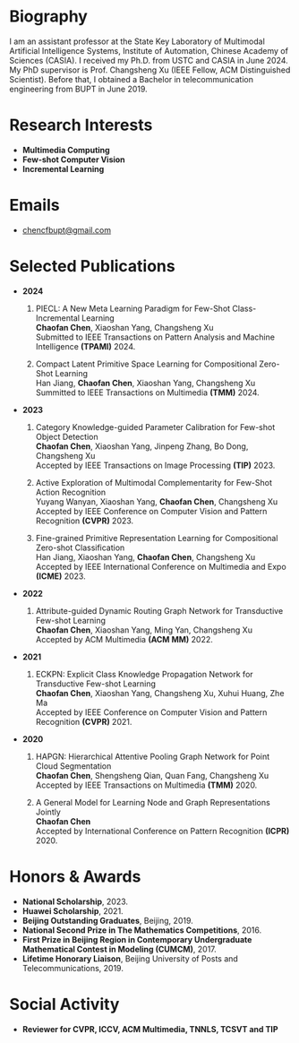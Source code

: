 # Biography
I am an assistant professor at the State Key Laboratory of Multimodal Artificial Intelligence Systems, Institute of Automation, Chinese Academy of Sciences (CASIA). I received my Ph.D. from USTC and CASIA in June 2024. My PhD supervisor is Prof. Changsheng Xu (IEEE Fellow, ACM Distinguished Scientist). Before that, I obtained a Bachelor in telecommunication engineering from BUPT in June 2019. 


<!-- * **Note: Actively seeking for either Ph.D. or industrial opportunities starting from 2022 Fall.By the way, I was a member of a special class in BUPT, which was composed of 38 top GPA students transfered from other majors. In the year of 2017, this class was officially named as the **Elite Class**.** -->

# Research Interests

* **Multimedia Computing**
* **Few-shot Computer Vision**
* **Incremental Learning**
  
<!-- # Educations

- **Sept. 2019 - Now, GPA (USTC): 3.93/4.0, Ranking: 3/192, Top: 1.6%**  
  Ph.D Candidate, Department of Electronic Engineering and Information Science, School of Information Science and Technology, University of Science and Technology of China. 
- **Sept. 2015 - Jul. 2019, GPA (BUPT): 3.80/4.0, Ranking: 27/597, Top: 4.5%**  
  Bachelor of Telecommunication Engineering, Beijing University of Posts and Telecommunications. -->

<!-- # Relevant Coursework -->
<!-- * **Undergraduate GPA (BUPT): 3.80/4.0, Ranking: 27/597, Top: 4.5%** -->
<!-- * Mathematic Analysis (94/100), Linear Algebra (97/100), Probability Theory and Mathematical Statistics (88/100), Discrete Mathematics (93/100), Engineering Mathematics (87/100), C++ Programming (84/100), Data Structure (93/100), Programming Practices (94/100), Database Technology and Applications (95/100), Signals and Systems (95/100), Digital Signal Processing (95/100), Random Signal Processing (88/100), Fundamentals of Information Theory (91/100), Principles of Communications (95/100), Pattern Recognition and Applications (97/100). -->

<!-- * **Graduate GPA (USTC): 3.93/4.0, Ranking: 3/192, Top: 1.6%** -->
<!-- * Digital Signal Processing (II) (92/100), Matrix analysis and application (89/100), Introduction to Intelligent Information Processing (95/100), Image Understanding(90/100), Statistical learning (86/100). -->

<!-- # Experiences
* **May. 2016 - Jun. 2017.**
  * Pilot Student, Data Science Center of Beijing University of Posts and Telecommunications (BUPT)
<!-- * **Oct. 2017 - Jan. 2018.**   -->
<!--   * Research Assistant: Computing Institute of Peking University -->
<!-- * **Feb. 2018 - Now**  
  * Research and Project Intern: National Laboratory of Pattern Recognition of Institute of Automation at Chinese Academy of Sciences (CASIA) --> 
  
# Emails
* chencfbupt@gmail.com
  
# Selected Publications
* **2024**
  1. PIECL: A New Meta Learning Paradigm for Few-Shot Class-Incremental Learning   
  **Chaofan Chen**, Xiaoshan Yang, Changsheng Xu  
  Submitted to IEEE Transactions on Pattern Analysis and Machine Intelligence **(TPAMI)** 2024.

  2. Compact Latent Primitive Space Learning for Compositional Zero-Shot Learning   
  Han Jiang, **Chaofan Chen**, Xiaoshan Yang, Changsheng Xu  
  Summitted to IEEE Transactions on Multimedia **(TMM)** 2024.


* **2023**
  1. Category Knowledge-guided Parameter Calibration for Few-shot Object Detection   
  **Chaofan Chen**, Xiaoshan Yang, Jinpeng Zhang, Bo Dong, Changsheng Xu  
  Accepted by IEEE Transactions on Image Processing **(TIP)** 2023.
  
  2. Active Exploration of Multimodal Complementarity for Few-Shot Action Recognition   
  Yuyang Wanyan, Xiaoshan Yang, **Chaofan Chen**, Changsheng Xu  
  Accepted by IEEE Conference on Computer Vision and Pattern Recognition **(CVPR)** 2023.
  
  3. Fine-grained Primitive Representation Learning for Compositional Zero-shot Classification   
  Han Jiang, Xiaoshan Yang, **Chaofan Chen**, Changsheng Xu  
  Accepted by IEEE International Conference on Multimedia and Expo **(ICME)** 2023.  
  
  
* **2022**  
  1. Attribute-guided Dynamic Routing Graph Network for Transductive Few-shot Learning  
  **Chaofan Chen**, Xiaoshan Yang, Ming Yan, Changsheng Xu  
  Accepted by ACM Multimedia **(ACM MM)** 2022.
  

* **2021**  

  1. ECKPN: Explicit Class Knowledge Propagation Network for Transductive Few-shot Learning  
  **Chaofan Chen**, Xiaoshan Yang, Changsheng Xu, Xuhui Huang, Zhe Ma   
  Accepted by IEEE Conference on Computer Vision and Pattern Recognition **(CVPR)** 2021.
  
  

* **2020**  

  1. HAPGN: Hierarchical Attentive Pooling Graph Network for Point Cloud Segmentation  
  **Chaofan Chen**, Shengsheng Qian, Quan Fang, Changsheng Xu  
  Accepted by IEEE Transactions on Multimedia **(TMM)** 2020.
  
  2. A General Model for Learning Node and Graph Representations Jointly  
  **Chaofan Chen**  
  Accepted by International Conference on Pattern Recognition **(ICPR)** 2020.
  
<!--   3. Hypergraph Attention Networks  
  **Chaofan Chen**, Zelei Cheng  
  Accepted by **TrustCom** 2020. -->


# Honors & Awards
* **National Scholarship**, 2023.
* **Huawei Scholarship**, 2021.
* **Beijing Outstanding Graduates**, Beijing, 2019.
* **National Second Prize in The Mathematics Competitions**, 2016.
* **First Prize in Beijing Region in Contemporary Undergraduate Mathematical Contest in Modeling (CUMCM)**, 2017.
* **Lifetime Honorary Liaison**, Beijing University of Posts and Telecommunications, 2019.

# Social Activity
* **Reviewer for CVPR, ICCV, ACM Multimedia, TNNLS, TCSVT and TIP**

